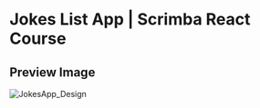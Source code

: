 # Jokes List App | Scrimba React Course

## Preview Image

![JokesApp_Design](https://github.com/selimbiber/React-Exercises-and-Projects/assets/117529414/009fdeb9-6624-4750-8732-e89af7f1c9d7)
